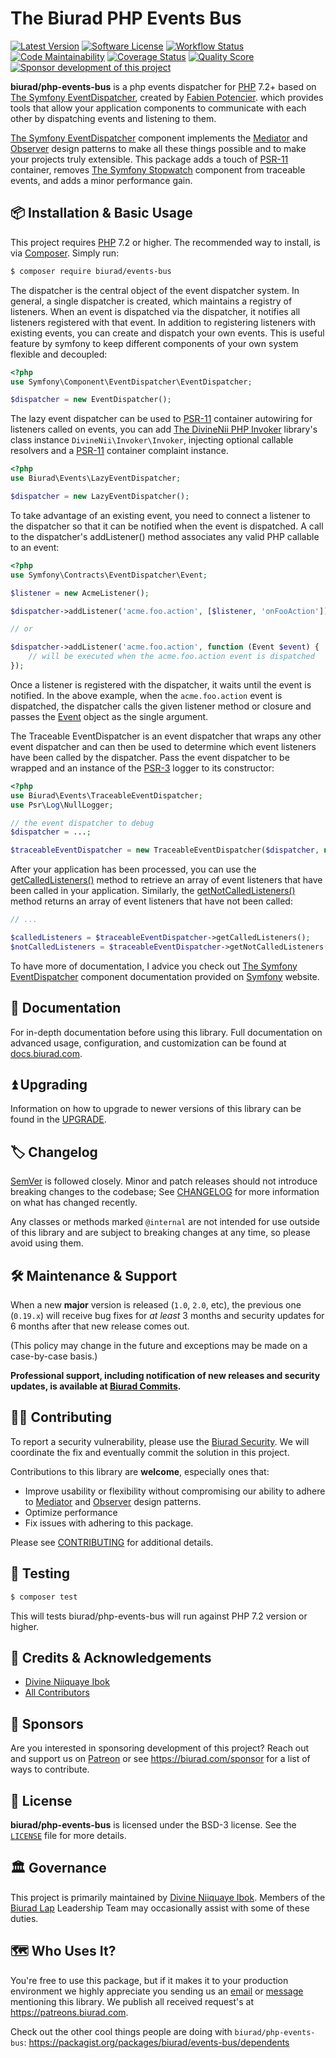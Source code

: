 # The Biurad PHP Events Bus

[![Latest Version](https://img.shields.io/packagist/v/biurad/php-events-bus.svg?style=flat-square)](https://packagist.org/packages/biurad/events-bus)
[![Software License](https://img.shields.io/badge/License-BSD--3-brightgreen.svg?style=flat-square)](LICENSE)
[![Workflow Status](https://img.shields.io/github/workflow/status/biurad/php-events-bus/Tests?style=flat-square)](https://github.com/biurad/php-events-bus/actions?query=workflow%3ATests)
[![Code Maintainability](https://img.shields.io/codeclimate/maintainability/biurad/php-events-bus?style=flat-square)](https://codeclimate.com/github/biurad/php-events-bus)
[![Coverage Status](https://img.shields.io/codecov/c/github/biurad/php-events-bus?style=flat-square)](https://codecov.io/gh/biurad/php-events-bus)
[![Quality Score](https://img.shields.io/scrutinizer/g/biurad/php-events-bus.svg?style=flat-square)](https://scrutinizer-ci.com/g/biurad/php-events-bus)
[![Sponsor development of this project](https://img.shields.io/badge/sponsor%20this%20package-%E2%9D%A4-ff69b4.svg?style=flat-square)](https://biurad.com/sponsor)

**biurad/php-events-bus** is a php events dispatcher for [PHP] 7.2+ based on [The Symfony EventDispatcher][symfony-event-dispatcher], created by [Fabien Potencier][@fabpot]. which provides tools that allow your application components to communicate with each other by dispatching events and listening to them.

[The Symfony EventDispatcher][symfony-event-dispatcher] component implements the [Mediator](https://en.wikipedia.org/wiki/Mediator_pattern) and [Observer](https://en.wikipedia.org/wiki/Observer_pattern) design patterns to make all these things possible and to make your projects truly extensible. This package adds a touch of [PSR-11] container, removes [The Symfony Stopwatch][symfony-stopwatch] component from traceable events, and adds a minor performance gain.

## 📦 Installation & Basic Usage

This project requires [PHP] 7.2 or higher. The recommended way to install, is via [Composer]. Simply run:

```bash
$ composer require biurad/events-bus
```

The dispatcher is the central object of the event dispatcher system. In general, a single dispatcher is created, which maintains a registry of listeners. When an event is dispatched via the dispatcher, it notifies all listeners registered with that event. In addition to registering listeners with existing events, you can create and dispatch your own events. This is useful feature by symfony to keep different components of your own system flexible and decoupled:

```php
<?php
use Symfony\Component\EventDispatcher\EventDispatcher;

$dispatcher = new EventDispatcher();
```

The lazy event dispatcher can be used to [PSR-11] container autowiring for listeners called on events, you can add [The DivineNii PHP Invoker][divinenii-php-invoker] library's class instance `DivineNii\Invoker\Invoker`, injecting optional callable resolvers and a [PSR-11] container complaint instance.

```php
<?php
use Biurad\Events\LazyEventDispatcher;

$dispatcher = new LazyEventDispatcher();
```

To take advantage of an existing event, you need to connect a listener to the dispatcher so that it can be notified when the event is dispatched. A call to the dispatcher's addListener() method associates any valid PHP callable to an event:

```php
<?php
use Symfony\Contracts\EventDispatcher\Event;

$listener = new AcmeListener();

$dispatcher->addListener('acme.foo.action', [$listener, 'onFooAction']);

// or

$dispatcher->addListener('acme.foo.action', function (Event $event) {
    // will be executed when the acme.foo.action event is dispatched
});
```

Once a listener is registered with the dispatcher, it waits until the event is notified. In the above example, when the `acme.foo.action` event is dispatched, the dispatcher calls the given listener method or closure and passes the [Event](http://api.symfony.com/master/Symfony/Contracts/EventDispatcher/Event.html) object as the single argument.

The Traceable EventDispatcher is an event dispatcher that wraps any other event dispatcher and can then be used to determine which event listeners have been called by the dispatcher. Pass the event dispatcher to be wrapped and an instance of the [PSR-3] logger to its constructor:

```php
<?php
use Biurad\Events\TraceableEventDispatcher;
use Psr\Log\NullLogger;

// the event dispatcher to debug
$dispatcher = ...;

$traceableEventDispatcher = new TraceableEventDispatcher($dispatcher, new NullLogger());
```
After your application has been processed, you can use the [getCalledListeners()](http://api.symfony.com/master/Symfony/Component/EventDispatcher/Debug/TraceableEventDispatcher.html#method_getCalledListeners) method to retrieve an array of event listeners that have been called in your application. Similarly, the [getNotCalledListeners()](http://api.symfony.com/master/Symfony/Component/EventDispatcher/Debug/TraceableEventDispatcher.html#method_getNotCalledListeners) method returns an array of event listeners that have not been called:

```php
// ...

$calledListeners = $traceableEventDispatcher->getCalledListeners();
$notCalledListeners = $traceableEventDispatcher->getNotCalledListeners();
```

To have more of documentation, I advice you check out [The Symfony EventDispatcher][symfony-event-dispatcher] component documentation provided on [Symfony](https://symfony.com) website.

## 📓 Documentation

For in-depth documentation before using this library. Full documentation on advanced usage, configuration, and customization can be found at [docs.biurad.com][docs].

## ⏫ Upgrading

Information on how to upgrade to newer versions of this library can be found in the [UPGRADE].

## 🏷️ Changelog

[SemVer](http://semver.org/) is followed closely. Minor and patch releases should not introduce breaking changes to the codebase; See [CHANGELOG] for more information on what has changed recently.

Any classes or methods marked `@internal` are not intended for use outside of this library and are subject to breaking changes at any time, so please avoid using them.

## 🛠️ Maintenance & Support

When a new **major** version is released (`1.0`, `2.0`, etc), the previous one (`0.19.x`) will receive bug fixes for _at least_ 3 months and security updates for 6 months after that new release comes out.

(This policy may change in the future and exceptions may be made on a case-by-case basis.)

**Professional support, including notification of new releases and security updates, is available at [Biurad Commits][commit].**

## 👷‍♀️ Contributing

To report a security vulnerability, please use the [Biurad Security](https://security.biurad.com). We will coordinate the fix and eventually commit the solution in this project.

Contributions to this library are **welcome**, especially ones that:

- Improve usability or flexibility without compromising our ability to adhere to [Mediator](https://en.wikipedia.org/wiki/Mediator_pattern) and [Observer](https://en.wikipedia.org/wiki/Observer_pattern) design patterns.
- Optimize performance
- Fix issues with adhering to this package.

Please see [CONTRIBUTING] for additional details.

## 🧪 Testing

```bash
$ composer test
```

This will tests biurad/php-events-bus will run against PHP 7.2 version or higher.

## 👥 Credits & Acknowledgements

- [Divine Niiquaye Ibok][@divineniiquaye]
- [All Contributors][]

## 🙌 Sponsors

Are you interested in sponsoring development of this project? Reach out and support us on [Patreon](https://www.patreon.com/biurad) or see <https://biurad.com/sponsor> for a list of ways to contribute.

## 📄 License

**biurad/php-events-bus** is licensed under the BSD-3 license. See the [`LICENSE`](LICENSE) file for more details.

## 🏛️ Governance

This project is primarily maintained by [Divine Niiquaye Ibok][@divineniiquaye]. Members of the [Biurad Lap][] Leadership Team may occasionally assist with some of these duties.

## 🗺️ Who Uses It?

You're free to use this package, but if it makes it to your production environment we highly appreciate you sending us an [email] or [message] mentioning this library. We publish all received request's at <https://patreons.biurad.com>.

Check out the other cool things people are doing with `biurad/php-events-bus`: <https://packagist.org/packages/biurad/events-bus/dependents>

[PHP]: https://php.net
[Composer]: https://getcomposer.org
[@divineniiquaye]: https://github.com/divineniiquaye
[docs]: https://docs.biurad.com/php-events-bus
[commit]: https://commits.biurad.com/php-events-bus.git
[UPGRADE]: UPGRADE-1.x.md
[CHANGELOG]: CHANGELOG-0.x.md
[CONTRIBUTING]: ./.github/CONTRIBUTING.md
[All Contributors]: https://github.com/biurad/php-events-bus/contributors
[Biurad Lap]: https://team.biurad.com
[email]: support@biurad.com
[message]: https://projects.biurad.com/message
[PSR-3]: http://www.php-fig.org/psr/psr-3/
[PSR-11]: http://www.php-fig.org/psr/psr-11/
[divinenii-php-invoker]: https://github.com/divineniiquaye/php-invoker
[@fabpot]: https://github.com/fabpot
[symfony-event-dispatcher]: https://github.com/symfony/event-dispatcher
[symfony-stopwatch]: https://github.com/symfony/stopwatch
